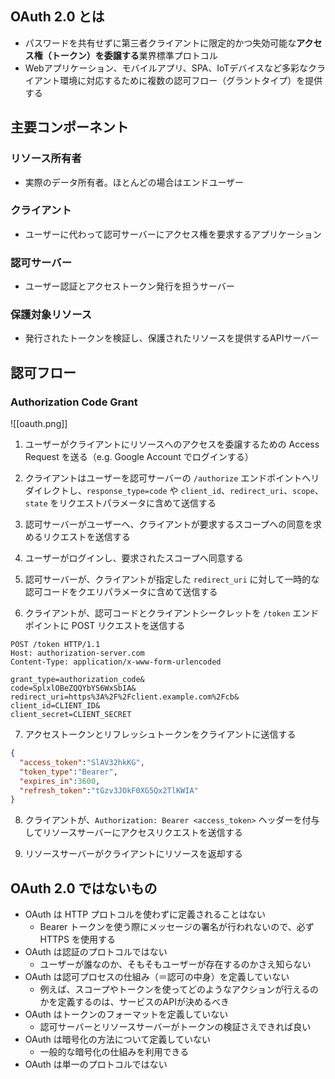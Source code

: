 ## OAuth 2.0 とは 

- パスワードを共有せずに第三者クライアントに限定的かつ失効可能な**アクセス権（トークン）を委譲する**業界標準プロトコル
- Webアプリケーション、モバイルアプリ、SPA、IoTデバイスなど多彩なクライアント環境に対応するために複数の認可フロー（グラントタイプ）を提供する

## 主要コンポーネント

### リソース所有者

- 実際のデータ所有者。ほとんどの場合はエンドユーザー

### クライアント

- ユーザーに代わって認可サーバーにアクセス権を要求するアプリケーション

### 認可サーバー

- ユーザー認証とアクセストークン発行を担うサーバー

### 保護対象リソース 

- 発行されたトークンを検証し、保護されたリソースを提供するAPIサーバー

## 認可フロー

### Authorization Code Grant

![[oauth.png]]

1. ユーザーがクライアントにリソースへのアクセスを委譲するための Access Request を送る（e.g. Google Account でログインする）
   
2. クライアントはユーザーを認可サーバーの `/authorize` エンドポイントへリダイレクトし、`response_type=code` や `client_id`、`redirect_uri`、`scope`、　　`state` をリクエストパラメータに含めて送信する
   
3. 認可サーバーがユーザーへ、クライアントが要求するスコープへの同意を求めるリクエストを送信する
   
4. ユーザーがログインし、要求されたスコープへ同意する
   
5. 認可サーバーが、クライアントが指定した `redirect_uri` に対して一時的な認可コードをクエリパラメータに含めて送信する
   
6. クライアントが、認可コードとクライアントシークレットを `/token` エンドポイントに POST リクエストを送信する
```http
POST /token HTTP/1.1
Host: authorization-server.com
Content-Type: application/x-www-form-urlencoded

grant_type=authorization_code&
code=SplxlOBeZQQYbYS6WxSbIA&
redirect_uri=https%3A%2F%2Fclient.example.com%2Fcb&
client_id=CLIENT_ID&
client_secret=CLIENT_SECRET
```

7. アクセストークンとリフレッシュトークンをクライアントに送信する
```json
{
  "access_token":"SlAV32hkKG",
  "token_type":"Bearer",
  "expires_in":3600,
  "refresh_token":"tGzv3JOkF0XG5Qx2TlKWIA"
}
```

8. クライアントが、`Authorization: Bearer <access_token>` ヘッダーを付与してリソースサーバーにアクセスリクエストを送信する
   
9. リソースサーバーがクライアントにリソースを返却する

## OAuth 2.0 ではないもの

- OAuth は HTTP プロトコルを使わずに定義されることはない
	- Bearer トークンを使う際にメッセージの署名が行われないので、必ず HTTPS を使用する
- OAuth は認証のプロトコルではない
	- ユーザーが誰なのか、そもそもユーザーが存在するのかさえ知らない
- OAuth は認可プロセスの仕組み（＝認可の中身）を定義していない
	- 例えば、スコープやトークンを使ってどのようなアクションが行えるのかを定義するのは、サービスのAPIが決めるべき
- OAuth はトークンのフォーマットを定義していない
	- 認可サーバーとリソースサーバーがトークンの検証さえできれば良い
- OAuth は暗号化の方法について定義していない
	- 一般的な暗号化の仕組みを利用できる
- OAuth は単一のプロトコルではない